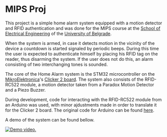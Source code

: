 # MIPS Proj

This project is a simple home alarm system equipped with a motion detector and RFID authentication and was done for the MIPS course at the [School of Electrical Engineering][school] of the [University of Belgrade][university].

When the system is armed, in case it detects motion in the vicinity of the device a countdown is started signaled by periodic beeps. During this time the user is expected to authenticate himself by placing his RFID tag on the reader, thus disarming the system. If the user does not do this, an alarm consisting of two interchanging tones is sounded.

The core of the Home Alarm system is the STM32 microcontroller on the [MikroElektronica][mikroe]'s [Clicker 2 board][clicker2]. The system also consists of the RFID-RC522 module, a motion detector taken from a Paradox Motion Detector and a Piezo Buzzer.

During development, code for interacting with the RFID-RC522 module from an Arduino was used, with minor ajdustments made in order to translate it for the Clicker 2 board. The original code for Arduino can be found [here][original_rfid_code].

A demo of the system can be found bellow.

[![Demo video.](https://i.ytimg.com/vi/hSoqx0P2P3c/1.jpg?time=1538526714243)](https://youtu.be/hSoqx0P2P3c)

[school]: https://www.etf.bg.ac.rs/en
[university]: http://www.bg.ac.rs/en/
[mikroe]: https://www.mikroe.com/
[clicker2]: https://www.mikroe.com/clicker-2-stm32f4
[original_rfid_code]: http://wiki.keyestudio.com/index.php/Ks0067_keyestudio_RC522_RFID_Module_for_Arduino
